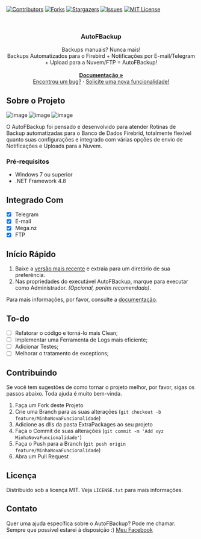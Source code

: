 [![Contributors][contributors-shield]][contributors-url]
[![Forks][forks-shield]][forks-url]
[![Stargazers][stars-shield]][stars-url]
[![Issues][issues-shield]][issues-url]
[![MIT License][license-shield]][license-url]

<br />
<div align="center">
<h3 align="center">AutoFBackup</h3>
  <p align="center">
    Backups manuais? Nunca mais!<br>
    Backups Automatizados para o Firebird + Notificações por E-mail/Telegram + Upload para a Nuvem/FTP = AutoFBackup! <br><br>
    <a href="https://github.com/MatheusOliveira-dev/AutoFBackup/wiki/1.-Início"><strong>Documentação »</strong></a>
    <br />
    <a href="https://github.com/MatheusOliveira-dev/AutoFBackup/issues">Encontrou um bug?</a>
    ·
    <a href="https://github.com/MatheusOliveira-dev/AutoFBackup/issues">Solicite uma nova funcionalidade!</a>
  </p>
</div>



## Sobre o Projeto

![image](https://user-images.githubusercontent.com/54098626/160524435-52b281c8-347b-4537-a826-fa83ba0b5396.png)
![image](https://user-images.githubusercontent.com/54098626/160524455-47431dab-29f1-45d5-bf89-7a8b72c06611.png)
![image](https://user-images.githubusercontent.com/54098626/160524527-9f640459-589f-4b9b-a055-b204b8ef254f.png)


O AutoFBackup foi pensado e desenvolvido para atender Rotinas de Backup automatizadas para o Banco de Dados Firebrid, totalmente flexível quanto suas configurações e integrado com várias opções de envio de Notificações e Uploads para a Nuvem.


### Pré-requisitos

* Windows 7 ou superior
* .NET Framework 4.8


## Integrado Com
- [x] Telegram
- [x] E-mail
- [x] Mega.nz
- [x] FTP

## Início Rápido
1. Baixe a [versão mais recente](https://github.com/MatheusOliveira-dev/AutoFBackup/realeses)  e extraia para um diretório de sua preferência.
1. Nas propriedades do executável AutoFBackup, marque para executar como Administrador. _(Opcional, porém recomendado)_.

Para mais informações, por favor, consulte a [documentação](https://github.com/MatheusOliveira-dev/AutoFBackup/wiki/1.-In%C3%ADcio).


## To-do

- [ ] Refatorar o código e torná-lo mais Clean;
- [ ] Implementar uma Ferramenta de Logs mais eficiente;
- [ ] Adicionar Testes;
- [ ] Melhorar o tratamento de exceptions;

## Contribuindo

Se você tem sugestões de como tornar o projeto melhor, por favor, sigas os passos abaixo. Toda ajuda é muito bem-vinda.

1. Faça um Fork deste Projeto
2. Crie uma Branch para as suas alterações (`git checkout -b feature/MinhaNovaFuncionalidade`)
3. Adicione as dlls da pasta ExtraPackages ao seu projeto
4. Faça o Commit de suas alterações (`git commit -m 'Add xyz MinhaNovaFuncionalidade'`)
5. Faça o Push para a Branch (`git push origin feature/MinhaNovaFuncionalidade`)
6. Abra um Pull Request

## Licença

Distribuído sob a licença MIT. Veja `LICENSE.txt` para mais informações.


## Contato

Quer uma ajuda específica sobre o AutoFBackup? Pode me chamar. Sempre que possível estarei à disposição :)
[Meu Facebook](https://www.facebook.com/matheus.22052)


[contributors-shield]: https://img.shields.io/github/contributors/MatheusOliveira-dev/AutoFBackup.svg?style=for-the-badge
[contributors-url]: https://github.com/MatheusOliveira-dev/AutoFBackup/graphs/contributors
[forks-shield]: https://img.shields.io/github/forks/MatheusOliveira-dev/AutoFBackup.svg?style=for-the-badge
[forks-url]: https://github.com/MatheusOliveira-dev/AutoFBackup/network/members
[stars-shield]: https://img.shields.io/github/stars/MatheusOliveira-dev/AutoFBackup.svg?style=for-the-badge
[stars-url]: https://github.com/MatheusOliveira-dev/AutoFBackup/stargazers
[issues-shield]: https://img.shields.io/github/issues/MatheusOliveira-dev/AutoFBackup.svg?style=for-the-badge
[issues-url]: https://github.com/MatheusOliveira-dev/AutoFBackup/issues
[license-shield]: https://img.shields.io/github/license/MatheusOliveira-dev/AutoFBackup.svg?style=for-the-badge
[license-url]: https://github.com/MatheusOliveira-dev/AutoFBackup/blob/master/LICENSE.txt
